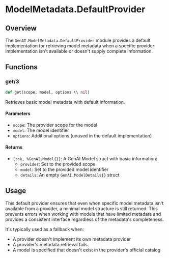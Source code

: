 # ModelMetadata.DefaultProvider

## Overview
The `GenAI.ModelMetadata.DefaultProvider` module provides a default implementation for retrieving model metadata when a specific provider implementation isn't available or doesn't supply complete information.

## Functions

### get/3
```elixir
def get(scope, model, options \\ nil)
```

Retrieves basic model metadata with default information.

#### Parameters
- `scope`: The provider scope for the model
- `model`: The model identifier
- `options`: Additional options (unused in the default implementation)

#### Returns
- `{:ok, %GenAI.Model{}}`: A GenAI.Model struct with basic information:
  - `provider`: Set to the provided scope
  - `model`: Set to the provided model identifier
  - `details`: An empty `GenAI.ModelDetails{}` struct

## Usage
This default provider ensures that even when specific model metadata isn't available from a provider, a minimal model structure is still returned. This prevents errors when working with models that have limited metadata and provides a consistent interface regardless of the metadata's completeness.

It's typically used as a fallback when:
- A provider doesn't implement its own metadata provider
- A provider's metadata retrieval fails
- A model is specified that doesn't exist in the provider's official catalog